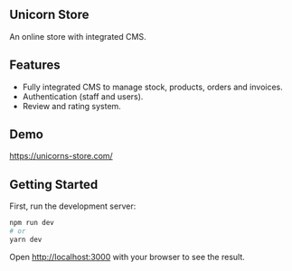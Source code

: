 ## Unicorn Store
An online store with integrated CMS.

## Features
* Fully integrated CMS to manage stock, products, orders and invoices.
* Authentication (staff and users).
* Review and rating system.

## Demo
https://unicorns-store.com/

## Getting Started

First, run the development server:

```bash
npm run dev
# or
yarn dev
```

Open [http://localhost:3000](http://localhost:3000) with your browser to see the result.

